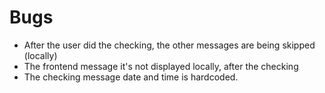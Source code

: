 # Bugs

- After the user did the checking, the other messages are being skipped (locally)
- The frontend message it's not displayed locally, after the checking
- The checking message date and time is hardcoded.
